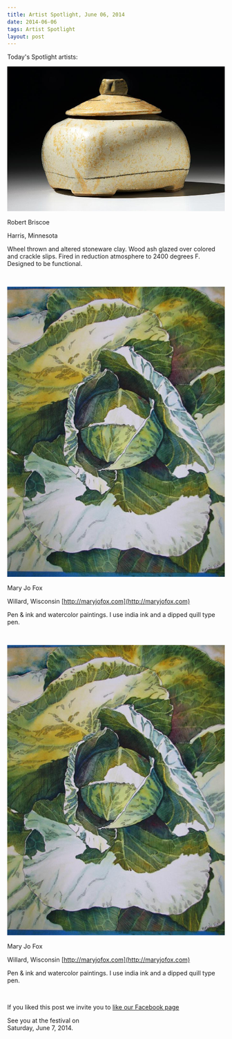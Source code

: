```yaml
---
title: Artist Spotlight, June 06, 2014
date: 2014-06-06
tags: Artist Spotlight
layout: post
---
```


Today's Spotlight artists:

![Robert Briscoe](/images/2014/posts/108241.480800.jpg)

Robert Briscoe 

Harris, Minnesota []()

Wheel thrown and altered stoneware clay.  Wood ash glazed over colored and crackle slips.  Fired in reduction atmosphere to 2400 degrees F.  Designed to be functional. 

&nbsp;

![Mary Jo Fox](/images/2014/posts/119364.526917.jpg)

Mary Jo Fox

Willard, Wisconsin [http://maryjofox.com](http://maryjofox.com)

Pen & ink and watercolor paintings.  I use india ink and a dipped quill type pen. 

&nbsp;

![Mary Jo Fox](/images/2014/posts/119364.526917.jpg)

Mary Jo Fox 

Willard, Wisconsin [http://maryjofox.com](http://maryjofox.com)

Pen & ink and watercolor paintings.  I use india ink and a dipped quill type pen. 

&nbsp;

If you liked this post we invite you to 
[like our Facebook page](https://www.facebook.com/SAPArtsFestival)

See you at the festival on  
Saturday, June 7, 2014.
